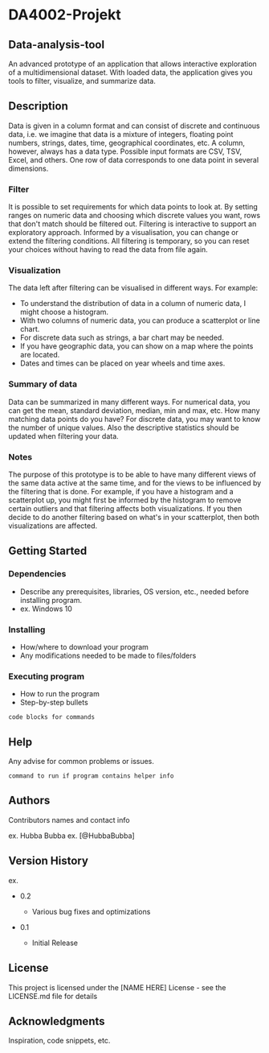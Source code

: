 # DA4002-Projekt

## Data-analysis-tool

An advanced prototype of an application that allows interactive exploration of a multidimensional dataset. With loaded data, the application gives you tools to filter, visualize, and summarize data.

## Description

Data is given in a column format and can consist of discrete and continuous data, i.e. we imagine that data is a mixture of integers, floating point numbers, strings, dates, time, geographical coordinates, etc. A column, however, always has a data type. Possible input formats are CSV, TSV, Excel, and others. One row of data corresponds to one data point in several dimensions.

### Filter

It is possible to set requirements for which data points to look at. By setting ranges on numeric data and choosing which discrete values you want, rows that don't match should be filtered out. Filtering is interactive to support an exploratory approach. Informed by a visualisation, you can change or extend the filtering conditions. All filtering is temporary, so you can reset your choices without having to read the data from file again.

### Visualization
The data left after filtering can be visualised in different ways. 
For example:
* To understand the distribution of data in a column of numeric data, I might choose a histogram.
* With two columns of numeric data, you can produce a scatterplot or line chart.
* For discrete data such as strings, a bar chart may be needed.
* If you have geographic data, you can show on a map where the points are located.
* Dates and times can be placed on year wheels and time axes.

### Summary of data
Data can be summarized in many different ways. For numerical data, you can get the mean, standard deviation, median, min and max, etc. How many matching data points do you have? For discrete data, you may want to know the number of unique values. Also the descriptive statistics should be updated when filtering your data.

### Notes
The purpose of this prototype is to be able to have many different views of the same data active at the same time, and for the views to be influenced by the filtering that is done. For example, if you have a histogram and a scatterplot up, you might first be informed by the histogram to remove certain outliers and that filtering affects both visualizations. If you then decide to do another filtering based on what's in your scatterplot, then both visualizations are affected.

## Getting Started

### Dependencies

* Describe any prerequisites, libraries, OS version, etc., needed before installing program.
* ex. Windows 10

### Installing

* How/where to download your program
* Any modifications needed to be made to files/folders

### Executing program

* How to run the program
* Step-by-step bullets
```
code blocks for commands
```

## Help

Any advise for common problems or issues.
```
command to run if program contains helper info
```

## Authors

Contributors names and contact info

ex. Hubba Bubba 
ex. [@HubbaBubba]

## Version History
ex.
* 0.2
    * Various bug fixes and optimizations

* 0.1
    * Initial Release

## License

This project is licensed under the [NAME HERE] License - see the LICENSE.md file for details

## Acknowledgments

Inspiration, code snippets, etc.